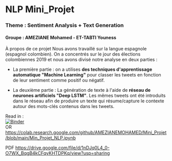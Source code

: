 # NLP Mini_Projet 
### Theme : Sentiment Analysis + Text Generation 
#### Groupe : AMEZIANE Mohamed - ET-TABTI Youness 

À propos de ce projet
Nous avons travaillé sur la langue espagnole (espagnol colombien). On a concentrés sur le jour des élections colombiennes 2019 et nous avons divisé notre analyse en deux parties :

- La première partie : on a utilises **des techniques d'apprentissage automatique "Machine Learning"** pour classer les tweets en fonction de leur sentiment comme positif ou négatif.

- La deuxième partie : La génération de texte à l'aide de **réseau de neurones artificiels "Deep LSTM"**.
Les mêmes tweets ont été introduits dans le réseau afin de produire un texte qui résume/capture le contexte autour des mots-clés contenus dans les tweets. 


Read in : <br> 
[![Binder](https://mybinder.org/badge_logo.svg)](https://mybinder.org/v2/gh/AMEZIANEMOHAMED/Mini_Projet/main?filepath=Min_Projet_NLP.ipynb)<br>
OR<br>
https://colab.research.google.com/github/AMEZIANEMOHAMED/Mini_Projet/blob/main/Min_Projet_NLP.ipynb


PDF
https://drive.google.com/file/d/1nDJq0L4_0-O7WX_BqgB4kCFqyKHTDPKq/view?usp=sharing

